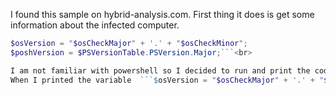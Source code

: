 I found this sample on hybrid-analysis.com.  First thing it does is get some information about the infected computer. 
```powershell $osCheckMinor = [System.Environment]::OSVersion.Version | Select -Expand Minor;
$osVersion = "$osCheckMajor" + '.' + "$osCheckMinor";
$poshVersion = $PSVersionTable.PSVersion.Major;```<br>

I am not familiar with powershell so I decided to run and print the code above. When I ran the code and printed the variable ```$osCheckMinor``` the output was zero. I am not sure what that means. <br>
When I printed the variable  ```$osVersion = "$osCheckMajor" + '.' + "$osCheckMinor";``` the results where ```.0```.<br>
